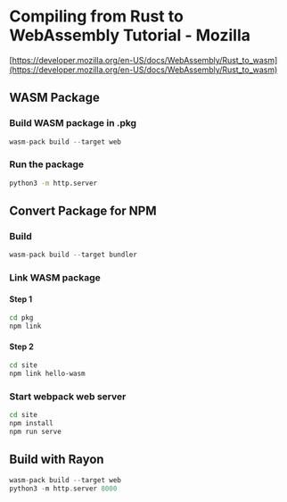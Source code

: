 # Compiling from Rust to WebAssembly Tutorial - Mozilla

[https://developer.mozilla.org/en-US/docs/WebAssembly/Rust_to_wasm](https://developer.mozilla.org/en-US/docs/WebAssembly/Rust_to_wasm)

## WASM Package

### Build WASM package in .pkg

```rust
wasm-pack build --target web
```

### Run the package

```bash
python3 -m http.server
```

## Convert Package for NPM

### Build

```rust
wasm-pack build --target bundler
```

### Link WASM package

#### Step 1

```bash
cd pkg
npm link
```

#### Step 2

```bash
cd site
npm link hello-wasm
```

### Start webpack web server

```bash
cd site
npm install
npm run serve
```

## Build with Rayon

```rust
wasm-pack build --target web
python3 -m http.server 8000
```
